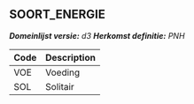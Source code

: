 ## SOORT_ENERGIE

*__Domeinlijst versie:__ d3*
*__Herkomst definitie:__ PNH*

|__Code__ |__Description__	|
|	---	|	---	|
| VOE | Voeding |
| SOL | Solitair |
